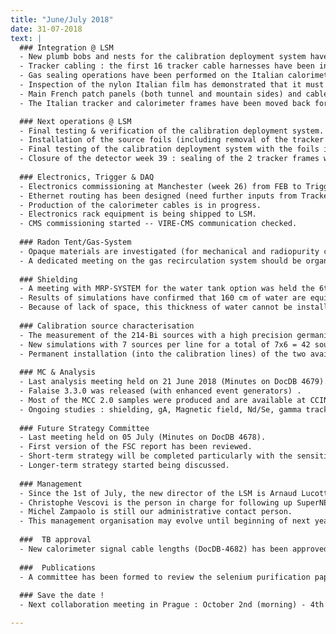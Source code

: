 ```yaml
---
title: "June/July 2018"
date: 31-07-2018
text: |
  ### Integration @ LSM
  - New plumb bobs and nests for the calibration deployment system have been installed and the first tests are successful.
  - Tracker cabling : the first 16 tracker cable harnesses have been installed between the tracker feedthroughs and the patch panel.
  - Gas sealing operations have been performed on the Italian calorimeter wall : nylon strips have been Stycast-ed on the back of the calorimeter bricks.
  - Inspection of the nylon Italian film has demonstrated that it must be replaced. This operation will be done after the detector closure when the Italian calorimeter will be accessible again.
  - Main French patch panels (both tunnel and mountain sides) and cable trunking has been installed.
  - The Italian tracker and calorimeter frames have been moved back for the Bi calibration operations and the upcoming source foil installation.

  ### Next operations @ LSM
  - Final testing & verification of the calibration deployment system.
  - Installation of the source foils (including removal of the tracker protection) weeks 37 and 38.
  - Final testing of the calibration deployment system with the foils in place : week 38.
  - Closure of the detector week 39 : sealing of the 2 tracker frames with the source frame.
   
  ### Electronics, Trigger & DAQ
  - Electronics commissioning at Manchester (week 26) from FEB to Trigger board has been successful.
  - Ethernet routing has been designed (need further inputs from Tracker/LI/AD).
  - Production of the calorimeter cables is in progress.
  - Electronics rack equipment is being shipped to LSM.
  - CMS commissioning started -- VIRE-CMS communication checked.
   
  ### Radon Tent/Gas-System
  - Opaque materials are investigated (for mechanical and radiopurity concerns) to wrap (or build) the radon tent in order to be able to operate the detector in dark conditions for the period without shielding.
  - A dedicated meeting on the gas recirculation system should be organised with ATEKO (Prague) during or just after the collaboration meeting.
   
  ### Shielding
  - A meeting with MRP-SYSTEM for the water tank option was held the 6th of July. Our mechanical constraints (particularly the 6 m height) are compatible with their system. Quotations for different thickness are under way.
  - Results of simulations have confirmed that 160 cm of water are equivalent to 18 cm of iron for the gamma shielding and would be sufficient for both neutron and gamma backgrounds.
  - Because of lack of space, this thickness of water cannot be installed all around the detector. Additional iron plates must be provided - suppliers are being investigated.
   
  ### Calibration source characterisation
  - The measurement of the 214-Bi sources with a high precision germanium detector has started in Bordeaux. Sources will be sent back to Modane week 35.
  - New simulations with 7 sources per line for a total of 7x6 = 42 sources have been performed to evaluate the gain on the calibration accuracy and to determine the optimal positions. This proposal will be submitted to the collaboration after it has been exercised at Modane to evaluate the mechanical impact on the deployment system.
  - Permanent installation (into the calibration lines) of the two available sources of 90-Sr (in place of two 214-Bi source) is also under consideration.
   
  ### MC & Analysis
  - Last analysis meeting held on 21 June 2018 (Minutes on DocDB 4679).
  - Falaise 3.3.0 was released (with enhanced event generators) .
  - Most of the MCC 2.0 samples were produced and are available at CCIN2P3 .
  - Ongoing studies : shielding, gA, Magnetic field, Nd/Se, gamma tracking, energy corrections, calibrations...
   
  ### Future Strategy Committee
  - Last meeting held on 05 July (Minutes on DocDB 4678).
  - First version of the FSC report has been reviewed.
  - Short-term strategy will be completed particularly with the sensitivity on gA (ongoing study).
  - Longer-term strategy started being discussed.
   
  ### Management
  - Since the 1st of July, the new director of the LSM is Arnaud Lucotte. Fabrice is the scientific director of the laboratory.
  - Christophe Vescovi is the person in charge for following up SuperNEMO and becomes our new technical contact person.
  - Michel Zampaolo is still our administrative contact person.
  - This management organisation may evolve until beginning of next year.
  
  ###  TB approval
  - New calorimeter signal cable lengths (DocDB-4682) has been approved.
  
  ###  Publications
  - A committee has been formed to review the selenium purification paper (DocDB-4569).
   
  ### Save the date !
  - Next collaboration meeting in Prague : October 2nd (morning) - 4th (noon).

---
```

